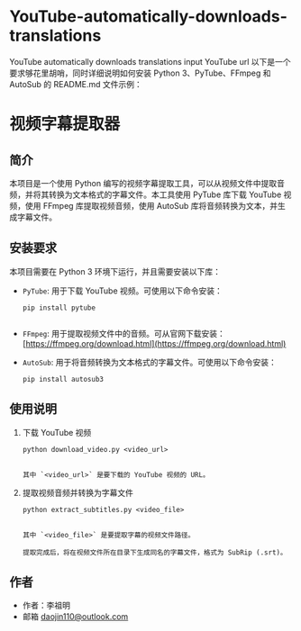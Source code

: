 # YouTube-automatically-downloads-translations
YouTube automatically downloads translations input YouTube url
以下是一个要求够花里胡哨，同时详细说明如何安装 Python 3、PyTube、FFmpeg 和 AutoSub 的 README.md 文件示例：

# 视频字幕提取器

## 简介

本项目是一个使用 Python 编写的视频字幕提取工具，可以从视频文件中提取音频，并将其转换为文本格式的字幕文件。本工具使用 PyTube 库下载 YouTube 视频，使用 FFmpeg 库提取视频音频，使用 AutoSub 库将音频转换为文本，并生成字幕文件。

## 安装要求

本项目需要在 Python 3 环境下运行，并且需要安装以下库：

- `PyTube`: 用于下载 YouTube 视频。可使用以下命令安装：

  ````
  pip install pytube
  

- `FFmpeg`: 用于提取视频文件中的音频。可从官网下载安装：[https://ffmpeg.org/download.html](https://ffmpeg.org/download.html)

- `AutoSub`: 用于将音频转换为文本格式的字幕文件。可使用以下命令安装：

  ````
  pip install autosub3

## 使用说明

1. 下载 YouTube 视频

   ````
   python download_video.py <video_url>
   

   其中 `<video_url>` 是要下载的 YouTube 视频的 URL。

2. 提取视频音频并转换为字幕文件

   ````
   python extract_subtitles.py <video_file>
   

   其中 `<video_file>` 是要提取字幕的视频文件路径。

   提取完成后，将在视频文件所在目录下生成同名的字幕文件，格式为 SubRip (.srt)。

## 作者

- 作者：李祖明
- 邮箱 daojin110@outlook.com
